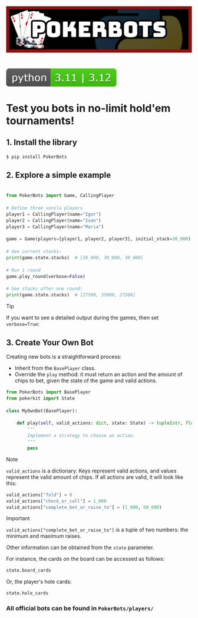 <h1 align="center">
<img src="https://github.com/Skripkon/PokerBots/blob/main/PokerBots/images/pokerbots_logo.jpg?raw=true">
</h1><br>

<div style="text-align: left;">
    <img src="PokerBots/images/python_versions.png" width="300" alt="Supported Python versions">
</div>

# Test you bots in no-limit hold'em tournaments!

## 1. Install the library
```bash
$ pip install PokerBots
```

## 2. Explore a simple example
```python

from PokerBots import Game, CallingPlayer

# Define three vanila players
player1 = CallingPlayer(name="Igor")
player2 = CallingPlayer(name="Ivan")
player3 = CallingPlayer(name="Maria")

game = Game(players=[player1, player2, player3], initial_stack=30_000)

# See current stacks:
print(game.state.stacks)  # [30_000, 30_000, 30_000]

# Run 1 round
game.play_round(verbose=False)

# See stacks after one round:
print(game.state.stacks)  # [27500, 35000, 27500]
```

> [!TIP]
> If you want to see a detailed output during the games, then set ```verbose=True```:

## 3. Create Your Own Bot

Creating new bots is a straightforward process:

- Inherit from the `BasePlayer` class.
- Override the `play` method: it must return an action and the amount of chips to bet, given the state of the game and valid actions.

```python
from PokerBots import BasePlayer
from pokerkit import State

class MyOwnBot(BasePlayer):

    def play(self, valid_actions: dict, state: State) -> tuple[str, float]:
        """
        Implement a strategy to choose an action.
        """
        pass
```

> [!NOTE]  
> ```valid_actions``` is a dictionary. Keys represent valid actions, and values represent the valid amount of chips. If all actions are valid, it will look like this:

```python
valid_actions["fold"] = 0
valid_actions["check_or_call"] = 1_000
valid_actions["complete_bet_or_raise_to"] = (1_000, 50_000)
```

> [!IMPORTANT]
> ```valid_actions["complete_bet_or_raise_to"]``` is a tuple of two numbers: the minimum and maximum raises.

Other information can be obtained from the ```state``` parameter.

For instance, the cards on the board can be accessed as follows:

```python
state.board_cards
```

Or, the player's hole cards:

```python
state.hole_cards
```

### All official bots can be found in ```PokerBots/players/```